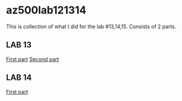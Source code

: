 # az500lab121314

This is collection of what I did for the lab #13,14,15.
Consists of 2 parts.


## LAB 13
[First part](SECTION1.md)
[Second part](SECTION2.md)

## LAB 14
[First part](LAB_14\section1.md)
